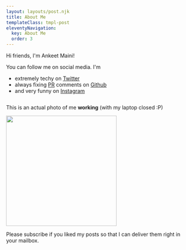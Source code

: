 ```yaml
---
layout: layouts/post.njk
title: About Me
templateClass: tmpl-post
eleventyNavigation:
  key: About Me
  order: 3
---
```


Hi friends, I'm Ankeet Maini!

You can follow me on social media. I'm

- extremely techy on [Twitter](https://twitter.com/ankeetmaini)
- always fixing [PR](https://twitter.com/ankeetmaini/status/1285994292666871814) comments on [Github](https://github.com/ankeetmaini/)
- and very funny on [Instagram](https://www.instagram.com/ankeetmaini/)

<div class="warning" style="display: inline-block">

This is an actual photo of me **working** (with my laptop closed :P)

<img src="https://instagram.fblr1-3.fna.fbcdn.net/v/t51.2885-15/sh0.08/e35/p640x640/88162524_3204996546198141_8798735926738611070_n.jpg?_nc_ht=instagram.fblr1-3.fna.fbcdn.net&_nc_cat=109&_nc_ohc=rltA7yoKGcoAX9pm3xm&_nc_tp=25&oh=b17e261f5dccc76c1180b1457f59c630&oe=5FAFAF54" width="300px">
</div>

Please subscribe if you liked my posts so that I can deliver them right in your mailbox.
